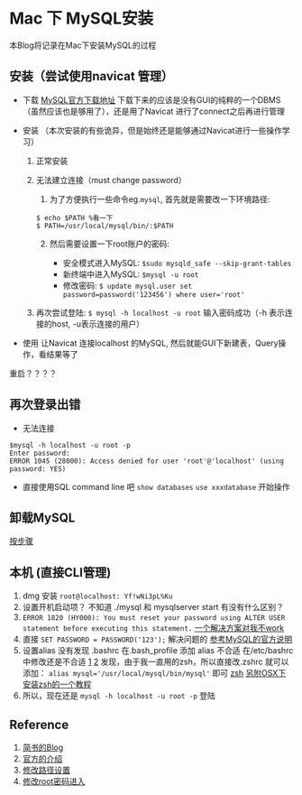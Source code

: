 # Mac 下 MySQL安装
本Blog将记录在Mac下安装MySQL的过程

## 安装（尝试使用navicat 管理）
* 下载
[MySQL官方下载地址](http://dev.mysql.com/downloads/mysql/)
	下载下来的应该是没有GUI的纯粹的一个DBMS（虽然应该也是够用了），还是用了Navicat 进行了connect之后再进行管理

* 安装 （本次安装的有些诡异，但是始终还是能够通过Navicat进行一些操作学习）
	1. 正常安装 
	2. 无法建立连接（must change password）

		1. 为了方便执行一些命令eg.`mysql`, 首先就是需要改一下环境路径:
		```
		$ echo $PATH %看一下
		$ PATH=/usr/local/mysql/bin/:$PATH
		```
		2. 然后需要设置一下root账户的密码:

			* 安全模式进入MySQL: `$sudo mysqld_safe --skip-grant-tables`
			* 新终端中进入MySQL: `$mysql -u root`
			* 修改密码: `$ update mysql.user set password=password('123456') where user='root'`

	3. 再次尝试登陆: `$ mysql -h localhost -u root` 输入密码成功（-h 表示连接的host, -u表示连接的用户）

* 使用
让Navicat 连接localhost 的MySQL, 然后就能GUI下新建表，Query操作，看结果等了

重启？？？？
## 再次登录出错
* 无法连接
```
$mysql -h localhost -u root -p
Enter password: 
ERROR 1045 (28000): Access denied for user 'root'@'localhost' (using password: YES)
```
 
 * 直接使用SQL command line 吧
 `show databases`
 `use xxxdatabase`
 开始操作

## 卸载MySQL 
[按步骤](http://www.cnblogs.com/yjmyzz/p/4558389.html)

## 本机 (直接CLI管理)
1. dmg 安装 `root@localhost: Yf!wNi3pL%Ku`
2. 设置开机启动项？  不知道 ./mysql 和 mysqlserver start 有没有什么区别？ 
3. `ERROR 1820 (HY000): You must reset your password using ALTER USER statement before executing this statement.` 
    [一个解决方案对我不work](http://fgyong.cn/2016/01/28/MAC-重置MySQL-root-密码/)
4. 直接 `SET PASSWORD = PASSWORD('123');` 解决问题的 
[参考MySQL的官方说明](https://dev.mysql.com/doc/refman/5.6/en/alter-user.html)
5. 设置alias 
没有发现 .bashrc  在.bash_profile 添加 alias 不合适 在/etc/bashrc 中修改还是不合适 [1](http://jingyan.baidu.com/article/22fe7ced17c1543002617f9c.html) [2](http://shunfengwei.blog.163.com/blog/static/17522511720122299241143/)
发现，由于我一直用的zsh，所以直接改.zshrc 就可以
添加： `alias mysql='/usr/local/mysql/bin/mysql'` 即可  [zsh](http://hczhcz.github.io/2014/03/27/oh-my-zsh.html)
[另附OSX下安装zsh的一个教程](http://www.jianshu.com/p/24a0ded2e3ba)
6. 所以，现在还是 `mysql -h localhost -u root -p` 登陆


## Reference
1. [简书的Blog](http://www.jianshu.com/p/fb695223d1a9)
2. [官方的介绍](http://dev.mysql.com/doc/refman/5.7/en/connecting-disconnecting.html)
3. [修改路径设置](https://site.douban.com/129642/widget/notes/5513129/note/382967975/)
4. [修改root密码进入](http://jacob110.github.io/2015/10/13/mac-os-install-mysql5-7/)